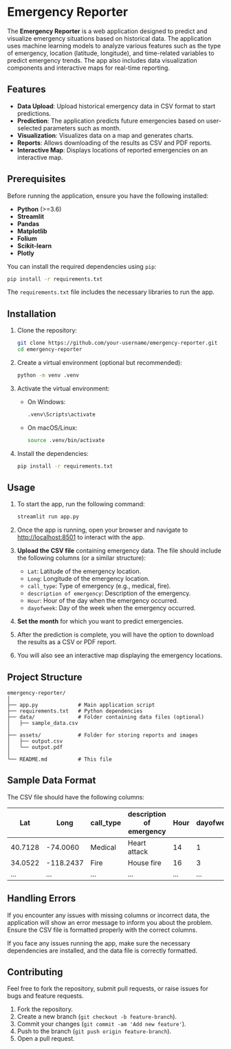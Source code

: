 # Emergency Reporter

The **Emergency Reporter** is a web application designed to predict and visualize emergency situations based on historical data. The application uses machine learning models to analyze various features such as the type of emergency, location (latitude, longitude), and time-related variables to predict emergency trends. The app also includes data visualization components and interactive maps for real-time reporting.

## Features

- **Data Upload**: Upload historical emergency data in CSV format to start predictions.
- **Prediction**: The application predicts future emergencies based on user-selected parameters such as month.
- **Visualization**: Visualizes data on a map and generates charts.
- **Reports**: Allows downloading of the results as CSV and PDF reports.
- **Interactive Map**: Displays locations of reported emergencies on an interactive map.

## Prerequisites

Before running the application, ensure you have the following installed:

- **Python** (>=3.6)
- **Streamlit**
- **Pandas**
- **Matplotlib**
- **Folium**
- **Scikit-learn**
- **Plotly**

You can install the required dependencies using `pip`:

```bash
pip install -r requirements.txt
```

The `requirements.txt` file includes the necessary libraries to run the app.

## Installation

1. Clone the repository:

   ```bash
   git clone https://github.com/your-username/emergency-reporter.git
   cd emergency-reporter
   ```

2. Create a virtual environment (optional but recommended):

   ```bash
   python -m venv .venv
   ```

3. Activate the virtual environment:

   - On Windows:
     ```bash
     .venv\Scripts\activate
     ```

   - On macOS/Linux:
     ```bash
     source .venv/bin/activate
     ```

4. Install the dependencies:

   ```bash
   pip install -r requirements.txt
   ```

## Usage

1. To start the app, run the following command:

   ```bash
   streamlit run app.py
   ```

2. Once the app is running, open your browser and navigate to [http://localhost:8501](http://localhost:8501) to interact with the app.

3. **Upload the CSV file** containing emergency data. The file should include the following columns (or a similar structure):

   - `Lat`: Latitude of the emergency location.
   - `Long`: Longitude of the emergency location.
   - `call_type`: Type of emergency (e.g., medical, fire).
   - `description of emergency`: Description of the emergency.
   - `Hour`: Hour of the day when the emergency occurred.
   - `dayofweek`: Day of the week when the emergency occurred.

4. **Set the month** for which you want to predict emergencies.

5. After the prediction is complete, you will have the option to download the results as a CSV or PDF report.

6. You will also see an interactive map displaying the emergency locations.

## Project Structure

```
emergency-reporter/
│
├── app.py             # Main application script
├── requirements.txt   # Python dependencies
├── data/              # Folder containing data files (optional)
│   ├── sample_data.csv
│
├── assets/            # Folder for storing reports and images
│   ├── output.csv
│   └── output.pdf
│
└── README.md          # This file
```

## Sample Data Format

The CSV file should have the following columns:

| Lat   | Long   | call_type | description of emergency | Hour | dayofweek |
|-------|--------|-----------|---------------------------|------|-----------|
| 40.7128 | -74.0060 | Medical  | Heart attack               | 14   | 1         |
| 34.0522 | -118.2437 | Fire     | House fire                 | 16   | 3         |
| ...   | ...    | ...       | ...                       | ...  | ...       |

## Handling Errors

If you encounter any issues with missing columns or incorrect data, the application will show an error message to inform you about the problem. Ensure the CSV file is formatted properly with the correct columns.

If you face any issues running the app, make sure the necessary dependencies are installed, and the data file is correctly formatted.

## Contributing

Feel free to fork the repository, submit pull requests, or raise issues for bugs and feature requests.

1. Fork the repository.
2. Create a new branch (`git checkout -b feature-branch`).
3. Commit your changes (`git commit -am 'Add new feature'`).
4. Push to the branch (`git push origin feature-branch`).
5. Open a pull request.



